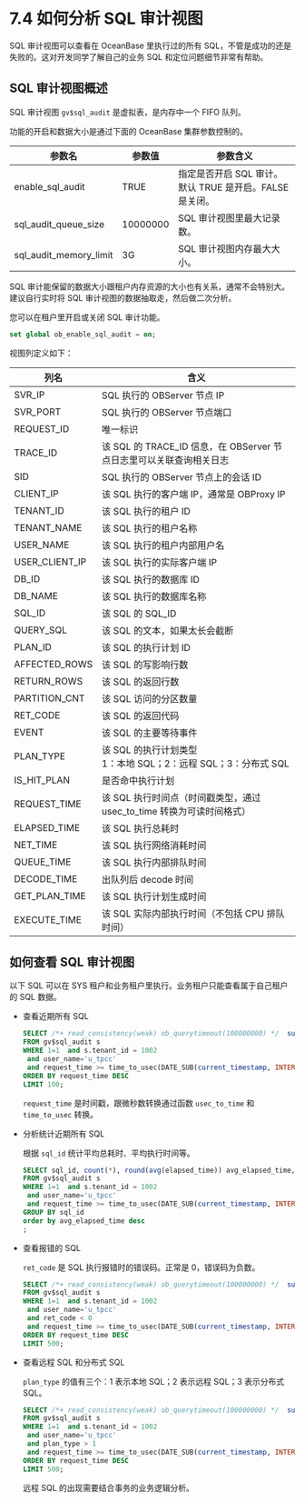 # 7.4 如何分析 SQL 审计视图

SQL 审计视图可以查看在 OceanBase 里执行过的所有 SQL，不管是成功的还是失败的。这对开发同学了解自己的业务 SQL 和定位问题细节非常有帮助。

## SQL 审计视图概述

SQL 审计视图 `gv$sql_audit` 是虚拟表，是内存中一个 FIFO 队列。

功能的开启和数据大小是通过下面的 OceanBase 集群参数控制的。

|          参数名           |   参数值    |                 参数含义                 |
|------------------------|----------|--------------------------------------|
| enable_sql_audit       | TRUE     | 指定是否开启 SQL 审计。默认 TRUE 是开启。FALSE 是关闭。 |
| sql_audit_queue_size   | 10000000 | SQL 审计视图里最大记录数。                      |
| sql_audit_memory_limit | 3G       | SQL 审计视图内存最大大小。                      |

SQL 审计能保留的数据大小跟租户内存资源的大小也有关系，通常不会特别大。建议自行实时将 SQL 审计视图的数据抽取走，然后做二次分析。

您可以在租户里开启或关闭 SQL 审计功能。

```sql
set global ob_enable_sql_audit = on;
```

视图列定义如下：

|       列名       |                       含义                        |
|----------------|-------------------------------------------------|
| SVR_IP         | SQL 执行的 OBServer 节点 IP                      |
| SVR_PORT       | SQL 执行的 OBServer 节点端口                          |
| REQUEST_ID     | 唯一标识                                          |
| TRACE_ID       | 该 SQL 的 TRACE_ID 信息，在 OBServer 节点日志里可以关联查询相关日志 |
| SID            | SQL 执行的 OBServer 节点上的会话 ID                     |
| CLIENT_IP      | 该 SQL 执行的客户端 IP，通常是 OBProxy IP                |
| TENANT_ID      | 该 SQL 执行的租户 ID                                 |
| TENANT_NAME    | 该 SQL 执行的租户名称                                  |
| USER_NAME      | 该 SQL 执行的租户内部用户名                             |
| USER_CLIENT_IP | 该 SQL 执行的实际客户端 IP                              |
| DB_ID          | 该 SQL 执行的数据库 ID                                |
| DB_NAME        | 该 SQL 执行的数据库名称                                 |
| SQL_ID         | 该 SQL 的 SQL_ID                                  |
| QUERY_SQL      | 该 SQL 的文本，如果太长会截断                              |
| PLAN_ID        | 该 SQL 的执行计划 ID                                 |
| AFFECTED_ROWS  | 该 SQL 的写影响行数                                   |
| RETURN_ROWS    | 该 SQL 的返回行数                                    |
| PARTITION_CNT  | 该 SQL 访问的分区数量                                  |
| RET_CODE       | 该 SQL 的返回代码                                    |
| EVENT          | 该 SQL 的主要等待事件                                  |
| PLAN_TYPE      | 该 SQL 的执行计划类型 </br> 1：本地 SQL；2：远程 SQL；3：分布式 SQL      |
| IS_HIT_PLAN    | 是否命中执行计划                                       |
| REQUEST_TIME   | 该 SQL 执行时间点（时间戳类型，通过 usec_to_time 转换为可读时间格式）   |
| ELAPSED_TIME   | 该 SQL 执行总耗时                                   |
| NET_TIME       | 该 SQL 执行网络消耗时间                                 |
| QUEUE_TIME     | 该 SQL 执行内部排队时间                                 |
| DECODE_TIME    | 出队列后 decode 时间|
| GET_PLAN_TIME  | 该 SQL 执行计划生成时间                                 |
| EXECUTE_TIME   | 该 SQL 实际内部执行时间（不包括 CPU 排队时间）        |

## 如何查看 SQL 审计视图

以下 SQL 可以在 SYS 租户和业务租户里执行。业务租户只能查看属于自己租户的 SQL 数据。

* 查看近期所有 SQL

  ```sql
  SELECT /*+ read_consistency(weak) ob_querytimeout(100000000) */  substr(usec_to_time(request_time),1,19) request_time_, s.svr_ip, s.client_Ip, s.sid,s.tenant_id, s.tenant_name, s.user_name, s.db_name, s.query_sql, s.affected_rows, s.return_rows, s.ret_code, s.event, s.elapsed_time, s.queue_time, s.execute_time, round(s.request_memory_used/1024/1024/1024,2) req_mem_mb, plan_type, is_executor_rpc, is_inner_sql, TRANSACTION_HASH, trace_id 
  FROM gv$sql_audit s
  WHERE 1=1  and s.tenant_id = 1002
   and user_name='u_tpcc' 
   and request_time >= time_to_usec(DATE_SUB(current_timestamp, INTERVAL 30 MINUTE) )
  ORDER BY request_time DESC
  LIMIT 100;
  ```

  `request_time` 是时间戳，跟微秒数转换通过函数 `usec_to_time` 和 `time_to_usec` 转换。
  
<!-- -->

* 分析统计近期所有 SQL

  根据 `sql_id` 统计平均总耗时、平均执行时间等。

  ```sql
  SELECT sql_id, count(*), round(avg(elapsed_time)) avg_elapsed_time, round(avg(execute_time)) avg_exec_time
  FROM gv$sql_audit s
  WHERE 1=1  and s.tenant_id = 1002
   and user_name='u_tpcc' 
   and request_time >= time_to_usec(DATE_SUB(current_timestamp, INTERVAL 30 MINUTE) )
  GROUP BY sql_id
  order by avg_elapsed_time desc 
  ;
  ```

* 查看报错的 SQL

  `ret_code` 是 SQL 执行报错时的错误码。正常是 0，错误码为负数。

  ```sql
  SELECT /*+ read_consistency(weak) ob_querytimeout(100000000) */  substr(usec_to_time(request_time),1,19) request_time_, s.svr_ip, s.client_Ip, s.sid,s.tenant_id, s.tenant_name, s.user_name, s.db_name, s.sql_id,  s.query_sql, s.affected_rows, s.return_rows, s.ret_code, s.event, s.elapsed_time, s.queue_time, s.execute_time, round(s.request_memory_used/1024/1024/1024,2) req_mem_mb, plan_type, is_executor_rpc, is_inner_sql, TRANSACTION_HASH, trace_id 
  FROM gv$sql_audit s
  WHERE 1=1  and s.tenant_id = 1002
   and user_name='u_tpcc' 
   and ret_code < 0
   and request_time >= time_to_usec(DATE_SUB(current_timestamp, INTERVAL 30 MINUTE) )
  ORDER BY request_time DESC
  LIMIT 500;
  ```

<!-- -->

* 查看远程 SQL 和分布式 SQL

  `plan_type` 的值有三个：1 表示本地 SQL；2 表示远程 SQL；3 表示分布式 SQL。

  ```sql
  SELECT /*+ read_consistency(weak) ob_querytimeout(100000000) */  substr(usec_to_time(request_time),1,19) request_time_, s.svr_ip, s.client_Ip, s.sid,s.tenant_id, s.tenant_name, s.user_name, s.db_name, s.sql_id,  s.query_sql, s.affected_rows, s.return_rows, s.ret_code, s.event, s.elapsed_time, s.queue_time, s.execute_time, round(s.request_memory_used/1024/1024/1024,2) req_mem_mb, plan_type, is_executor_rpc, is_inner_sql, TRANSACTION_HASH, trace_id 
  FROM gv$sql_audit s
  WHERE 1=1  and s.tenant_id = 1002
   and user_name='u_tpcc' 
   and plan_type > 1
   and request_time >= time_to_usec(DATE_SUB(current_timestamp, INTERVAL 30 MINUTE) )
  ORDER BY request_time DESC
  LIMIT 500;
  ```

  远程 SQL 的出现需要结合事务的业务逻辑分析。
  